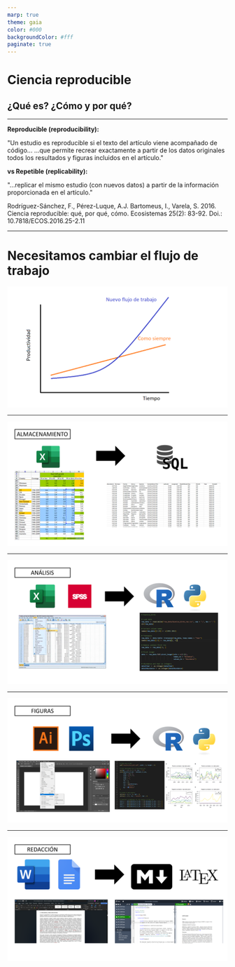 ```yaml
---
marp: true
theme: gaia
color: #000
backgroundColor: #fff
paginate: true
---
```


<!--_paginate: false -->
<!--_class: lead -->

# Ciencia reproducible
## ¿Qué es? ¿Cómo y por qué?

---

**Reproducible (reproducibility):**

"Un estudio es reproducible si el texto del artículo viene acompañado de código... ...que permite recrear exactamente a partir de los datos originales todos los resultados y figuras incluidos en el artículo."

**vs Repetible (replicability):**

"...replicar el mismo estudio (con nuevos datos) a partir de la información proporcionada en el artículo."

Rodríguez-Sánchez, F., Pérez-Luque, A.J. Bartomeus, I., Varela, S. 2016. Ciencia reproducible: qué, por qué, cómo. Ecosistemas 25(2): 83-92. Doi.: 10.7818/ECOS.2016.25-2.11

---

# Necesitamos cambiar el flujo de trabajo

![bg right 120%](img/curva.png)

---

![bg](img/almacenamiento.png)

---

![bg](img/analisis.png)

---

![bg](img/figuras.png)

---

![bg](img/redaccion.png)